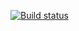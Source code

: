 [![Build status](https://ci.appveyor.com/api/projects/status/klc6u0abitllo50g?svg=true)](https://ci.appveyor.com/project/Madlaxxx/auto2-1)